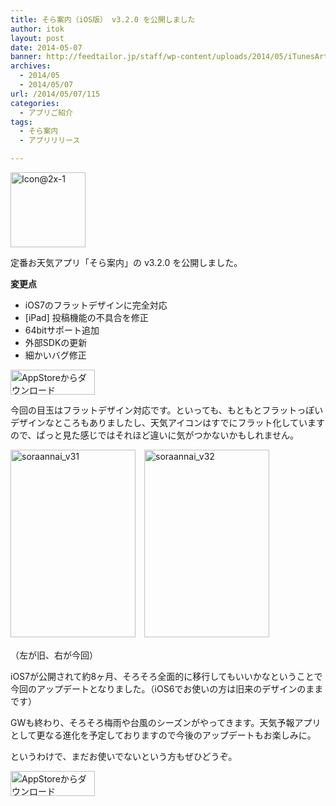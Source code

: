 ```yaml
---
title: そら案内（iOS版） v3.2.0 を公開しました
author: itok
layout: post
date: 2014-05-07
banner: http://feedtailor.jp/staff/wp-content/uploads/2014/05/iTunesArtwork-450x200.png
archives:
  - 2014/05
  - 2014/05/07
url: /2014/05/07/115
categories:
  - アプリご紹介
tags:
  - そら案内
  - アプリリリース

---
```

<a href="https://itunes.apple.com/jp/app/id599856811" target=_blank><img src="http://feedtailor.jp/staff/wp-content/uploads/2014/05/19b3eee70366dac93faf64e64d75a72e.png" alt="Icon@2x-1" width="120" height="120" class="alignnone size-full wp-image-117" /></a>

定番お天気アプリ「そら案内」の v3.2.0 を公開しました。

**変更点**

  * iOS7のフラットデザインに完全対応
  * [iPad] 投稿機能の不具合を修正
  * 64bitサポート追加
  * 外部SDKの更新
  * 細かいバグ修正

<a href="https://itunes.apple.com/jp/app/id599856811" target=_blank><img src="http://feedtailor.jp/staff/wp-content/uploads/2014/04/Download_on_the_App_Store_Badge_JP_135x40_1004.png" alt="AppStoreからダウンロード" width="135" height="40" class="alignnone size-full wp-image-58" /></a>

今回の目玉はフラットデザイン対応です。といっても、もともとフラットっぽいデザインなところもありましたし、天気アイコンはすでにフラット化していますので、ぱっと見た感じではそれほど違いに気がつかないかもしれません。

[<img src="http://feedtailor.jp/staff/wp-content/uploads/2014/05/soraannai_v31-200x300.png" alt="soraannai_v31" width="200" height="300" class="size-medium wp-image-120" />](http://feedtailor.jp/staff/wp-content/uploads/2014/05/soraannai_v31.png)　[<img src="http://feedtailor.jp/staff/wp-content/uploads/2014/05/soraannai_v32-200x300.png" alt="soraannai_v32" width="200" height="300" class="size-medium wp-image-119" />](http://feedtailor.jp/staff/wp-content/uploads/2014/05/soraannai_v32.png)
  
（左が旧、右が今回）

iOS7が公開されて約8ヶ月、そろそろ全面的に移行してもいいかなということで今回のアップデートとなりました。（iOS6でお使いの方は旧来のデザインのままです）

GWも終わり、そろそろ梅雨や台風のシーズンがやってきます。天気予報アプリとして更なる進化を予定しておりますので今後のアップデートもお楽しみに。

というわけで、まだお使いでないという方もぜひどうぞ。

<a href="https://itunes.apple.com/jp/app/id599856811" target=_blank><img src="http://feedtailor.jp/staff/wp-content/uploads/2014/04/Download_on_the_App_Store_Badge_JP_135x40_1004.png" alt="AppStoreからダウンロード" width="135" height="40" class="alignnone size-full wp-image-58" /></a>